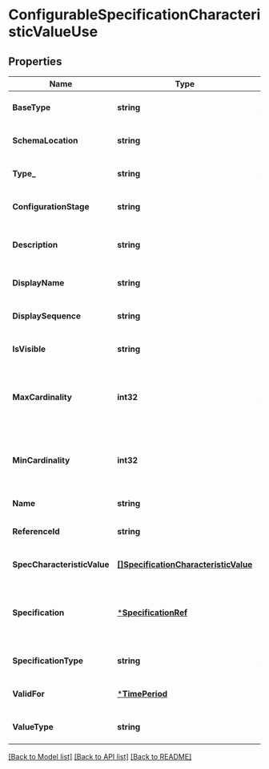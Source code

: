 # ConfigurableSpecificationCharacteristicValueUse

## Properties
Name | Type | Description | Notes
------------ | ------------- | ------------- | -------------
**BaseType** | **string** | When sub-classing, this defines the super-class | [optional] [default to null]
**SchemaLocation** | **string** |  hyperlink reference to the schema describing this resource. | [optional] [default to null]
**Type_** | **string** | When sub-classing, this defines the sub-class entity name | [optional] [default to null]
**ConfigurationStage** | **string** | A String. This is used to get configurationStage at productOffering level | [optional] [default to null]
**Description** | **string** | A narrative that explains in detail what the productSpecificationCharacteristic is | [optional] [default to null]
**DisplayName** | **string** | A String.  This is used to get displayName at productOffering level | [optional] [default to null]
**DisplaySequence** | **string** | This defines on what order the characteristics will be exposed. | [optional] [default to null]
**IsVisible** | **string** | This defines the characteristics will be exposed or not. | [optional] [default to null]
**MaxCardinality** | **int32** | The maximum number of instances a CharacteristicValue can take on. For example, zero to five phone numbers in a group calling plan, where five is the value for the maxCardinality. | [optional] [default to null]
**MinCardinality** | **int32** | The minimum number of instances a CharacteristicValue can take on. For example, zero to five phone numbers in a group calling plan, where zero is the value for the minCardinality. | [optional] [default to null]
**Name** | **string** | Name of the associated productSpecificationCharacteristic | [default to null]
**ReferenceId** | **string** |  | [optional] [default to null]
**SpecCharacteristicValue** | [**[]SpecificationCharacteristicValue**](SpecificationCharacteristicValue.md) | A number or text that can be assigned to a SpecificationCharacteristic. | [default to null]
**Specification** | [***SpecificationRef**](SpecificationRef.md) | A Specification is a detailed description of a tangible or intangible object made available externally in the form of a ProductOffering to customers or other parties playing a party role. | [optional] [default to null]
**SpecificationType** | **string** | When sub-classing, this defines the sub-class specification type | [optional] [default to null]
**ValidFor** | [***TimePeriod**](TimePeriod.md) | The period for which the productSpecificationCharacteristic is valid | [optional] [default to null]
**ValueType** | **string** | A kind of value that the characteristic can take on, such as numeric, text and so forth | [optional] [default to null]

[[Back to Model list]](../README.md#documentation-for-models) [[Back to API list]](../README.md#documentation-for-api-endpoints) [[Back to README]](../README.md)


